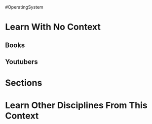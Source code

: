#OperatingSystem
# Learn With No Context 
## Books

## Youtubers


# Sections

# Learn Other Disciplines From This Context